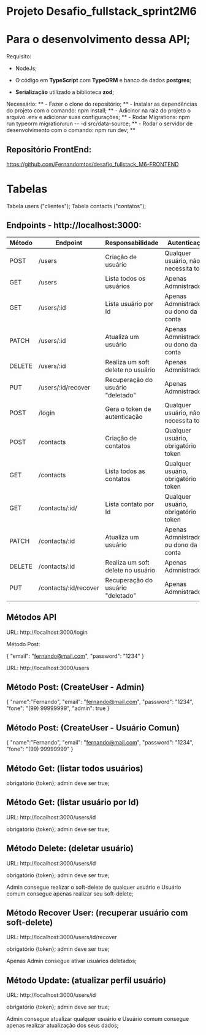 # Projeto Desafio_fullstack_sprint2M6

# Para o desenvolvimento dessa API;

Requisito:

- NodeJs;

- O código em **TypeScript** com **TypeORM** e banco de dados **postgres**;
- **Serialização** utilizado a biblioteca **zod**;

Necessário:
** - Fazer o clone do repositório;
** - Instalar as dependências do projeto com o comando: npm install;
** - Adicinor na raiz do projeto o arquivo .env e adicionar suas configurações;
** - Rodar Migrations: npm run typeorm migration:run -- -d src/data-source;
** - Rodar o servidor de desenvolvimento com o comando: npm run dev;
**

## Repositório FrontEnd:

https://github.com/Fernandomtos/desafio_fullstack_M6-FRONTEND

# Tabelas

Tabela users ("clientes");
Tabela contacts ("contatos");

## Endpoints - http://localhost:3000:

| Método | Endpoint              | Responsabilidade                  | Autenticação                           |
| ------ | --------------------- | --------------------------------- | -------------------------------------- |
| POST   | /users                | Criação de usuário                | Qualquer usuário, não necessita token  |
| GET    | /users                | Lista todos os usuários           | Apenas Admnistradores                  |
| GET    | /users/:id            | Lista usuário por Id              | Apenas Admnistradores ou dono da conta |
| PATCH  | /users/:id            | Atualiza um usuário               | Apenas Admnistradores ou dono da conta |
| DELETE | /users/:id            | Realiza um soft delete no usuário | Apenas Admnistradores                  |
| PUT    | /users/:id/recover    | Recuperação do usuário "deletado" | Apenas Admnistradores                  |
| POST   | /login                | Gera o token de autenticação      | Qualquer usuário, não necessita token  |
| POST   | /contacts             | Criação de contatos               | Qualquer usuário, obrigatório token    |
| GET    | /contacts             | Lista todos as contatos           | Qualquer usuário, obrigatório token    |
| GET    | /contacts/:id/        | Lista contato por Id              | Qualquer usuário, obrigatório token    |
| PATCH  | /contacts/:id         | Atualiza um usuário               | Apenas Admnistradores ou dono da conta |
| DELETE | /contacts/:id         | Realiza um soft delete no usuário | Apenas Admnistradores                  |
| PUT    | /contacts/:id/recover | Recuperação do usuário "deletado" | Apenas Admnistradores                  |

## Métodos API

URL:
http://localhost:3000/login

Método Post:

{
"email": "fernando@mail.com",
"password": "1234"
}

URL:
http://localhost:3000/users

## Método Post: (CreateUser - Admin)

{
"name":"Fernando",
"email": "fernando@mail.com",
"password": "1234",
"fone": "(99) 99999999",
"admin": true
}

## Método Post: (CreateUser - Usuário Comun)

{
"name":"Fernando",
"email": "fernando@mail.com",
"password": "1234",
"fone": "(99) 99999999"
}

## Método Get: (listar todos usuários)

obrigatório {token};
admin deve ser true;

## Método Get: (listar usuário por Id)

URL:
http://localhost:3000/users/id

obrigatório {token};
admin deve ser true;

## Método Delete: (deletar usuário)

URL:
http://localhost:3000/users/id

obrigatório {token};
admin deve ser true;

Admin consegue realizar o soft-delete de qualquer usuário e Usuário comum consegue apenas realizar seu soft-delete;

## Método Recover User: (recuperar usuário com soft-delete)

URL:
http://localhost:3000/users/id/recover

obrigatório {token};
admin deve ser true;

Apenas Admin consegue ativar usuários deletados;

## Método Update: (atualizar perfil usuário)

URL:
http://localhost:3000/users/id

obrigatório {token};
admin deve ser true;

Admin consegue atualizar qualquer usuário e Usuário comum consegue apenas realizar atualização dos seus dados;
